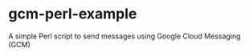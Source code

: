 gcm-perl-example
=============

A simple Perl script to send messages using Google Cloud Messaging (GCM)
